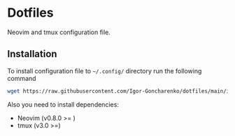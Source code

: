 # Dotfiles
Neovim and tmux configuration file.  

## Installation
To install configuration file to `~/.config/` directory run the following command
```bash
wget https://raw.githubusercontent.com/Igor-Goncharenko/dotfiles/main/install.sh && chmod +x install.sh && ./install.sh && rm install.sh
```
Also you need to install dependencies:  
- Neovim (v0.8.0 >= )
- tmux (v3.0 >=)


